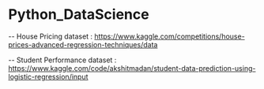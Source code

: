 # Python_DataScience

-- House Pricing dataset : https://www.kaggle.com/competitions/house-prices-advanced-regression-techniques/data


-- Student Performance dataset : https://www.kaggle.com/code/akshitmadan/student-data-prediction-using-logistic-regression/input
